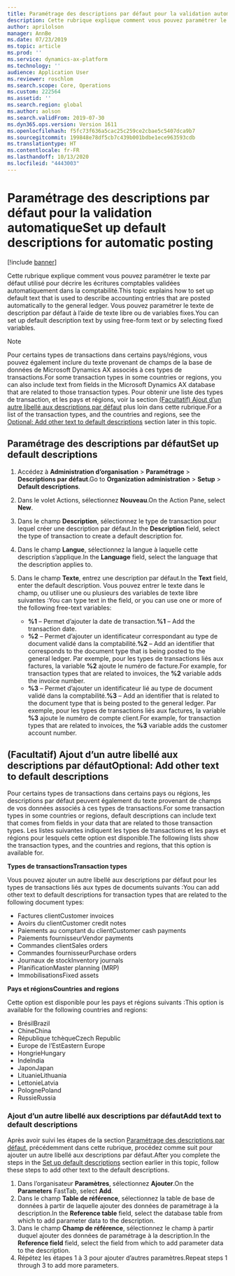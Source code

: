 ```yaml
---
title: Paramétrage des descriptions par défaut pour la validation automatique
description: Cette rubrique explique comment vous pouvez paramétrer le texte par défaut utilisé pour décrire les écritures comptables validées automatiquement dans la comptabilité. Vous pouvez paramétrer le texte de description par défaut à l’aide de texte libre ou de variables fixes.
author: aprilolson
manager: AnnBe
ms.date: 07/23/2019
ms.topic: article
ms.prod: ''
ms.service: dynamics-ax-platform
ms.technology: ''
audience: Application User
ms.reviewer: roschlom
ms.search.scope: Core, Operations
ms.custom: 222564
ms.assetid: ''
ms.search.region: global
ms.author: aolson
ms.search.validFrom: 2019-07-30
ms.dyn365.ops.version: Version 1611
ms.openlocfilehash: f5fc73f636a5cac25c259ce2cbae5c5407dca9b7
ms.sourcegitcommit: 199848e78df5cb7c439b001bdbe1ece963593cdb
ms.translationtype: HT
ms.contentlocale: fr-FR
ms.lasthandoff: 10/13/2020
ms.locfileid: "4443003"
---
```

# <a name="set-up-default-descriptions-for-automatic-posting"></a><span data-ttu-id="35c48-104">Paramétrage des descriptions par défaut pour la validation automatique</span><span class="sxs-lookup"><span data-stu-id="35c48-104">Set up default descriptions for automatic posting</span></span>

[!include [banner](../includes/banner.md)]

<span data-ttu-id="35c48-105">Cette rubrique explique comment vous pouvez paramétrer le texte par défaut utilisé pour décrire les écritures comptables validées automatiquement dans la comptabilité.</span><span class="sxs-lookup"><span data-stu-id="35c48-105">This topic explains how to set up default text that is used to describe accounting entries that are posted automatically to the general ledger.</span></span> <span data-ttu-id="35c48-106">Vous pouvez paramétrer le texte de description par défaut à l’aide de texte libre ou de variables fixes.</span><span class="sxs-lookup"><span data-stu-id="35c48-106">You can set up default description text by using free-form text or by selecting fixed variables.</span></span>

> [!NOTE]
> <span data-ttu-id="35c48-107">Pour certains types de transactions dans certains pays/régions, vous pouvez également inclure du texte provenant de champs de la base de données de Microsoft Dynamics AX associés à ces types de transactions.</span><span class="sxs-lookup"><span data-stu-id="35c48-107">For some transaction types in some countries or regions, you can also include text from fields in the Microsoft Dynamics AX database that are related to those transaction types.</span></span> <span data-ttu-id="35c48-108">Pour obtenir une liste des types de transaction, et les pays et régions, voir la section [(Facultatif) Ajout d’un autre libellé aux descriptions par défaut](#optional-add-other-text-to-default-descriptions) plus loin dans cette rubrique.</span><span class="sxs-lookup"><span data-stu-id="35c48-108">For a list of the transaction types, and the countries and regions, see the [Optional: Add other text to default descriptions](#optional-add-other-text-to-default-descriptions) section later in this topic.</span></span>

## <a name="set-up-default-descriptions"></a><span data-ttu-id="35c48-109">Paramétrage des descriptions par défaut</span><span class="sxs-lookup"><span data-stu-id="35c48-109">Set up default descriptions</span></span>

1. <span data-ttu-id="35c48-110">Accédez à **Administration d’organisation** \> **Paramétrage** \> **Descriptions par défaut**.</span><span class="sxs-lookup"><span data-stu-id="35c48-110">Go to **Organization administration** \> **Setup** \> **Default descriptions**.</span></span>
2. <span data-ttu-id="35c48-111">Dans le volet Actions, sélectionnez **Nouveau**.</span><span class="sxs-lookup"><span data-stu-id="35c48-111">On the Action Pane, select **New**.</span></span>
3. <span data-ttu-id="35c48-112">Dans le champ **Description**, sélectionnez le type de transaction pour lequel créer une description par défaut.</span><span class="sxs-lookup"><span data-stu-id="35c48-112">In the **Description** field, select the type of transaction to create a default description for.</span></span>
4. <span data-ttu-id="35c48-113">Dans le champ **Langue**, sélectionnez la langue à laquelle cette description s’applique.</span><span class="sxs-lookup"><span data-stu-id="35c48-113">In the **Language** field, select the language that the description applies to.</span></span>
5. <span data-ttu-id="35c48-114">Dans le champ **Texte**, entrez une description par défaut.</span><span class="sxs-lookup"><span data-stu-id="35c48-114">In the **Text** field, enter the default description.</span></span> <span data-ttu-id="35c48-115">Vous pouvez entrer le texte dans le champ, ou utiliser une ou plusieurs des variables de texte libre suivantes :</span><span class="sxs-lookup"><span data-stu-id="35c48-115">You can type text in the field, or you can use one or more of the following free-text variables:</span></span>

    - <span data-ttu-id="35c48-116">**%1** – Permet d’ajouter la date de transaction.</span><span class="sxs-lookup"><span data-stu-id="35c48-116">**%1** – Add the transaction date.</span></span>
    - <span data-ttu-id="35c48-117">**%2** – Permet d’ajouter un identificateur correspondant au type de document validé dans la comptabilité.</span><span class="sxs-lookup"><span data-stu-id="35c48-117">**%2** – Add an identifier that corresponds to the document type that is being posted to the general ledger.</span></span> <span data-ttu-id="35c48-118">Par exemple, pour les types de transactions liés aux factures, la variable **%2** ajoute le numéro de facture.</span><span class="sxs-lookup"><span data-stu-id="35c48-118">For example, for transaction types that are related to invoices, the **%2** variable adds the invoice number.</span></span>
    - <span data-ttu-id="35c48-119">**%3** – Permet d’ajouter un identificateur lié au type de document validé dans la comptabilité.</span><span class="sxs-lookup"><span data-stu-id="35c48-119">**%3** – Add an identifier that is related to the document type that is being posted to the general ledger.</span></span> <span data-ttu-id="35c48-120">Par exemple, pour les types de transactions liés aux factures, la variable **%3** ajoute le numéro de compte client.</span><span class="sxs-lookup"><span data-stu-id="35c48-120">For example, for transaction types that are related to invoices, the **%3** variable adds the customer account number.</span></span>

## <a name="optional-add-other-text-to-default-descriptions"></a><span data-ttu-id="35c48-121">(Facultatif) Ajout d’un autre libellé aux descriptions par défaut</span><span class="sxs-lookup"><span data-stu-id="35c48-121">Optional: Add other text to default descriptions</span></span>

<span data-ttu-id="35c48-122">Pour certains types de transactions dans certains pays ou régions, les descriptions par défaut peuvent également du texte provenant de champs de vos données associés à ces types de transactions.</span><span class="sxs-lookup"><span data-stu-id="35c48-122">For some transaction types in some countries or regions, default descriptions can include text that comes from fields in your data that are related to those transaction types.</span></span> <span data-ttu-id="35c48-123">Les listes suivantes indiquent les types de transactions et les pays et régions pour lesquels cette option est disponible.</span><span class="sxs-lookup"><span data-stu-id="35c48-123">The following lists show the transaction types, and the countries and regions, that this option is available for.</span></span>

<span data-ttu-id="35c48-124">**Types de transactions**</span><span class="sxs-lookup"><span data-stu-id="35c48-124">**Transaction types**</span></span>

<span data-ttu-id="35c48-125">Vous pouvez ajouter un autre libellé aux descriptions par défaut pour les types de transactions liés aux types de documents suivants :</span><span class="sxs-lookup"><span data-stu-id="35c48-125">You can add other text to default descriptions for transaction types that are related to the following document types:</span></span>

- <span data-ttu-id="35c48-126">Factures client</span><span class="sxs-lookup"><span data-stu-id="35c48-126">Customer invoices</span></span>
- <span data-ttu-id="35c48-127">Avoirs du client</span><span class="sxs-lookup"><span data-stu-id="35c48-127">Customer credit notes</span></span>
- <span data-ttu-id="35c48-128">Paiements au comptant du client</span><span class="sxs-lookup"><span data-stu-id="35c48-128">Customer cash payments</span></span>
- <span data-ttu-id="35c48-129">Paiements fournisseur</span><span class="sxs-lookup"><span data-stu-id="35c48-129">Vendor payments</span></span>
- <span data-ttu-id="35c48-130">Commandes client</span><span class="sxs-lookup"><span data-stu-id="35c48-130">Sales orders</span></span>
- <span data-ttu-id="35c48-131">Commandes fournisseur</span><span class="sxs-lookup"><span data-stu-id="35c48-131">Purchase orders</span></span>
- <span data-ttu-id="35c48-132">Journaux de stock</span><span class="sxs-lookup"><span data-stu-id="35c48-132">Inventory journals</span></span>
- <span data-ttu-id="35c48-133">Planification</span><span class="sxs-lookup"><span data-stu-id="35c48-133">Master planning (MRP)</span></span>
- <span data-ttu-id="35c48-134">Immobilisations</span><span class="sxs-lookup"><span data-stu-id="35c48-134">Fixed assets</span></span>

<span data-ttu-id="35c48-135">**Pays et régions**</span><span class="sxs-lookup"><span data-stu-id="35c48-135">**Countries and regions**</span></span>

<span data-ttu-id="35c48-136">Cette option est disponible pour les pays et régions suivants :</span><span class="sxs-lookup"><span data-stu-id="35c48-136">This option is available for the following countries and regions:</span></span>

- <span data-ttu-id="35c48-137">Brésil</span><span class="sxs-lookup"><span data-stu-id="35c48-137">Brazil</span></span>
- <span data-ttu-id="35c48-138">Chine</span><span class="sxs-lookup"><span data-stu-id="35c48-138">China</span></span>
- <span data-ttu-id="35c48-139">République tchèque</span><span class="sxs-lookup"><span data-stu-id="35c48-139">Czech Republic</span></span>
- <span data-ttu-id="35c48-140">Europe de l’Est</span><span class="sxs-lookup"><span data-stu-id="35c48-140">Eastern Europe</span></span>
- <span data-ttu-id="35c48-141">Hongrie</span><span class="sxs-lookup"><span data-stu-id="35c48-141">Hungary</span></span>
- <span data-ttu-id="35c48-142">Inde</span><span class="sxs-lookup"><span data-stu-id="35c48-142">India</span></span>
- <span data-ttu-id="35c48-143">Japon</span><span class="sxs-lookup"><span data-stu-id="35c48-143">Japan</span></span>
- <span data-ttu-id="35c48-144">Lituanie</span><span class="sxs-lookup"><span data-stu-id="35c48-144">Lithuania</span></span>
- <span data-ttu-id="35c48-145">Lettonie</span><span class="sxs-lookup"><span data-stu-id="35c48-145">Latvia</span></span>
- <span data-ttu-id="35c48-146">Pologne</span><span class="sxs-lookup"><span data-stu-id="35c48-146">Poland</span></span>
- <span data-ttu-id="35c48-147">Russie</span><span class="sxs-lookup"><span data-stu-id="35c48-147">Russia</span></span>

### <a name="add-text-to-default-descriptions"></a><span data-ttu-id="35c48-148">Ajout d’un autre libellé aux descriptions par défaut</span><span class="sxs-lookup"><span data-stu-id="35c48-148">Add text to default descriptions</span></span>

<span data-ttu-id="35c48-149">Après avoir suivi les étapes de la section [Paramétrage des descriptions par défaut](#set-up-default-descriptions), précédemment dans cette rubrique, procédez comme suit pour ajouter un autre libellé aux descriptions par défaut.</span><span class="sxs-lookup"><span data-stu-id="35c48-149">After you complete the steps in the [Set up default descriptions](#set-up-default-descriptions) section earlier in this topic, follow these steps to add other text to the default descriptions.</span></span>

1. <span data-ttu-id="35c48-150">Dans l’organisateur **Paramètres**, sélectionnez **Ajouter**.</span><span class="sxs-lookup"><span data-stu-id="35c48-150">On the **Parameters** FastTab, select **Add**.</span></span>
2. <span data-ttu-id="35c48-151">Dans le champ **Table de référence**, sélectionnez la table de base de données à partir de laquelle ajouter des données de paramétrage à la description.</span><span class="sxs-lookup"><span data-stu-id="35c48-151">In the **Reference table** field, select the database table from which to add parameter data to the description.</span></span>
3. <span data-ttu-id="35c48-152">Dans le champ **Champ de référence**, sélectionnez le champ à partir duquel ajouter des données de paramétrage à la description.</span><span class="sxs-lookup"><span data-stu-id="35c48-152">In the **Reference field** field, select the field from which to add parameter data to the description.</span></span>
4. <span data-ttu-id="35c48-153">Répétez les étapes 1 à 3 pour ajouter d’autres paramètres.</span><span class="sxs-lookup"><span data-stu-id="35c48-153">Repeat steps 1 through 3 to add more parameters.</span></span>

